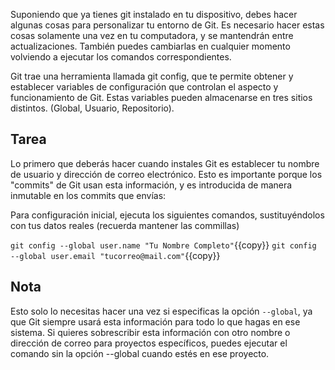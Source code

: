 Suponiendo que ya tienes git instalado en tu dispositivo, debes hacer algunas cosas para personalizar tu entorno
de Git. Es necesario hacer estas cosas solamente una vez en tu computadora, y se mantendrán entre
actualizaciones. También puedes cambiarlas en cualquier momento volviendo a ejecutar los
comandos correspondientes.

Git trae una herramienta llamada git config, que te permite obtener y establecer variables de
configuración que controlan el aspecto y funcionamiento de Git. Estas variables pueden
almacenarse en tres sitios distintos. (Global, Usuario, Repositorio).

## Tarea

Lo primero que deberás hacer cuando instales Git es establecer tu nombre de usuario y dirección
de correo electrónico. Esto es importante porque los "commits" de Git usan esta información, y es
introducida de manera inmutable en los commits que envías:

Para configuración inicial, ejecuta los siguientes comandos, sustituyéndolos con tus datos reales (recuerda mantener las commillas)

`git config --global user.name "Tu Nombre Completo"`{{copy}}
`git config --global user.email "tucorreo@mail.com"`{{copy}}

## Nota

Esto solo lo necesitas hacer una vez si especificas la opción `--global`, ya que Git siempre
usará esta información para todo lo que hagas en ese sistema. Si quieres sobrescribir esta
información con otro nombre o dirección de correo para proyectos específicos, puedes ejecutar el
comando sin la opción --global cuando estés en ese proyecto.